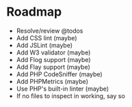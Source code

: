 # Roadmap

* Resolve/review @todos
* Add CSS lint (maybe)
* Add JSLint (maybe)
* Add W3 validator (maybe)
* Add Flog support (maybe)
* Add Flay support (maybe)
* Add PHP CodeSniffer (maybe)
* Add PHPMetrics (maybe)
* Use PHP's built-in linter (maybe)
* If no files to inspect in working, say so
